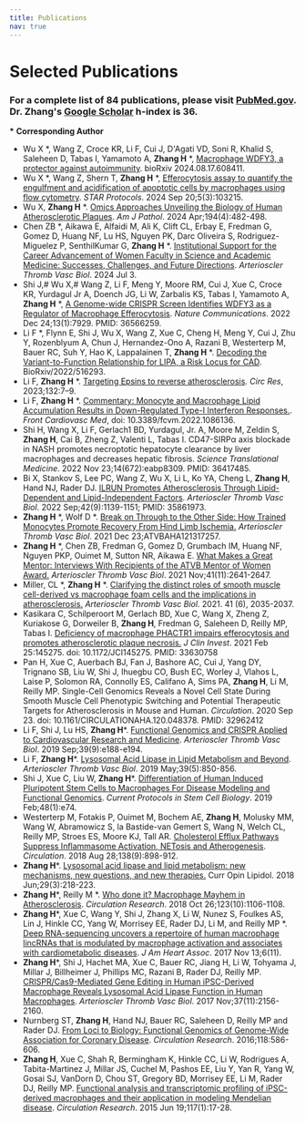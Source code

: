 ```yaml
---
title: Publications
nav: true
---
```


# **Selected Publications**  

### **For a complete list of 84 publications, please visit [PubMed.gov](https://www.ncbi.nlm.nih.gov/myncbi/hanrui.zhang.1/bibliography/public/). Dr. Zhang's [Google Scholar](https://scholar.google.com/citations?hl=en&view_op=list_works&gmla=AJsN-F7X1CyDapGJzdDnDEe-E6DBE-s9JXz75DhHIyt_My4-7-Wn2Wnu4b-6_TQeAP1WK597WTCf8wKOrbZVy3KNB0Hm5Kw6Hw&user=20tuWCkAAAAJ) h-index is 36.**

__*__ **Corresponding Author**   

- Wu X *, Wang Z, Croce KR, Li F, Cui J, D'Agati VD, Soni R, Khalid S, Saleheen D, Tabas I, Yamamoto A, **Zhang H** *, [Macrophage WDFY3, a protector against autoimmunity](https://www.biorxiv.org/content/10.1101/2024.08.17.608411v1.full.pdf+html). bioRxiv 2024.08.17.608411.
- Wu X *, Wang Z, Shern T, **Zhang H** *, [Efferocytosis assay to quantify the engulfment and acidification of apoptotic cells by macrophages using flow cytometry](https://www.sciencedirect.com/science/article/pii/S2666166724003800). _STAR Protocols_. 2024 Sep 20;5(3):103215.
- Wu X, **Zhang H** *. [Omics Approaches Unveiling the Biology of Human Atherosclerotic Plaques](https://www.sciencedirect.com/science/article/pii/S0002944024000051?via%3Dihub). _Am J Pathol_. 2024 Apr;194(4):482-498.
- Chen ZB *, Aikawa E, Alfaidi M, Ali K, Clift CL, Erbay E, Fredman G, Gomez D, Huang NF, Lu HS, Nguyen PK, Darc Oliveira S, Rodriguez-Miguelez P, SenthilKumar G, **Zhang H** *. [Institutional Support for the Career Advancement of Women Faculty in Science and Academic Medicine: Successes, Challenges, and Future Directions](https://www.ahajournals.org/doi/10.1161/ATVBAHA.124.320910). _Arterioscler Thromb Vasc Biol_. 2024 Jul 3.
- Shi J,# Wu X,# Wang Z, Li F, Meng Y, Moore RM, Cui J, Xue C, Croce KR, Yurdagul Jr A, Doench JG, Li W, Zarbalis KS, Tabas I, Yamamoto A, **Zhang H** *, [A Genome-wide CRISPR Screen Identifies WDFY3 as a Regulator of Macrophage Efferocytosis](https://doi.org/10.1038/s41467-022-35604-8). _Nature Communications_. 2022 Dec 24;13(1):7929. PMID: 36566259.
- Li F *, Flynn E, Shi J, Wu X, Wang Z, Xue C, Cheng H, Meng Y, Cui J, Zhu Y, Rozenblyum A, Chun J, Hernandez-Ono A, Razani B, Westerterp M, Bauer RC, Suh Y, Hao K, Lappalainen T, **Zhang H** *. [Decoding the Variant-to-Function Relationship for LIPA, a Risk Locus for CAD](https://www.biorxiv.org/content/10.1101/2022.11.12.516293v1). BioRxiv/2022/516293.
- Li F, **Zhang H** *. [Targeting Epsins to reverse atherosclerosis](https://www.ahajournals.org/eprint/72NVB4XX3HQAVEF2WGC5/full?redirectUri=%2Fdoi%2F10.1161%2FCIRCRESAHA.122.322273). _Circ Res_, 2023;132:7–9.
- Li F, **Zhang H** *. [Commentary: Monocyte and Macrophage Lipid Accumulation Results in Down-Regulated Type-I Interferon Responses.](https://www.frontiersin.org/articles/10.3389/fcvm.2022.1086136/full). _Front Cardiovasc Med_, doi: 10.3389/fcvm.2022.1086136.    
- Shi H, Wang X, Li F, Gerlach1 BD, Yurdagul, Jr. A, Moore M, Zeldin S, **Zhang H**, Cai B, Zheng Z, Valenti L, Tabas I. CD47-SIRPα axis blockade in NASH promotes necroptotic hepatocyte clearance by liver macrophages and decreases hepatic fibrosis. _Science Translational Medicine_. 2022 Nov 23;14(672):eabp8309. PMID: 36417485.     
- Bi X, Stankov S, Lee PC, Wang Z, Wu X, Li L, Ko YA, Cheng L, **Zhang H**, Hand NJ, Rader DJ. [ILRUN Promotes Atherosclerosis Through Lipid-Dependent and Lipid-Independent Factors](https://www.ahajournals.org/doi/10.1161/ATVBAHA.121.317156). _Arterioscler Thromb Vasc Biol_. 2022 Sep;42(9):1139-1151; PMID: 35861973.        
- **Zhang H** *, Wolf D *. [Break on Through to the Other Side: How Trained Monocytes Promote Recovery From Hind Limb Ischemia.](https://www.ahajournals.org/doi/10.1161/ATVBAHA.121.317257) _Arterioscler Thromb Vasc Biol_. 2021 Dec 23;ATVBAHA121317257.     
- **Zhang H** *, Chen ZB, Fredman G, Gomez D, Grumbach IM, Huang NF, Nguyen PKP, Ouimet M, Sutton NR, Aikawa E. [What Makes a Great Mentor: Interviews With Recipients of the ATVB Mentor of Women Award.](https://www.ahajournals.org/doi/full/10.1161/ATVBAHA.121.316558) _Arterioscler Thromb Vasc Biol_. 2021 Nov;41(11):2641-2647.
- Miller, CL *, **Zhang H** *. [Clarifying the distinct roles of smooth muscle cell-derived vs macrophage foam cells and the implications in atherosclerosis.](https://www.ahajournals.org/doi/10.1161/ATVBAHA.121.316287) _Arterioscler Thromb Vasc Biol_. 2021. 41 (6), 2035-2037.       
- Kasikara C, Schilperoort M, Gerlach BD, Xue C, Wang X, Zheng Z, Kuriakose G, Dorweiler B, **Zhang H**, Fredman G, Saleheen D, Reilly MP, Tabas I. [Deficiency of macrophage PHACTR1 impairs efferocytosis and promotes atherosclerotic plaque necrosis.](https://www.jci.org/articles/view/145275) _J Clin Invest_. 2021 Feb 25:145275. doi: 10.1172/JCI145275. PMID: 33630758      
- Pan H, Xue C, Auerbach BJ, Fan J, Bashore AC, Cui J, Yang DY, Trignano SB, Liu W, Shi J, Ihuegbu CO, Bush EC, Worley J, Vlahos L, Laise P, Solomon RA, Connolly ES, Califano A, Sims PA, **Zhang H**, Li M, Reilly MP. Single-Cell Genomics Reveals a Novel Cell State During Smooth Muscle Cell Phenotypic Switching and Potential Therapeutic Targets for Atherosclerosis in Mouse and Human. _Circulation_. 2020 Sep 23. doi: 10.1161/CIRCULATIONAHA.120.048378. PMID: 32962412           
- Li F, Shi J, Lu HS, **Zhang H***. [Functional Genomics and CRISPR Applied to Cardiovascular Research and Medicine](https://www.ahajournals.org/doi/10.1161/ATVBAHA.119.312579). _Arterioscler Thromb Vasc Biol_. 2019 Sep;39(9):e188-e194.
- Li F, **Zhang H***. [Lysosomal Acid Lipase in Lipid Metabolism and Beyond](https://www.ahajournals.org/doi/abs/10.1161/ATVBAHA.119.312136). _Arterioscler Thromb Vasc Biol_. 2019 May;39(5):850-856.
- Shi J, Xue C, Liu W, **Zhang H***. [Differentiation of Human Induced Pluripotent Stem Cells to Macrophages For Disease Modeling and Functional Genomics](https://currentprotocols.onlinelibrary.wiley.com/doi/full/10.1002/cpsc.74). _Current Protocols in Stem Cell Biology_. 2019 Feb;48(1):e74.
- Westerterp M, Fotakis P, Ouimet M, Bochem AE, **Zhang H**, Molusky MM, Wang W, Abramowicz S, la Bastide-van Gemert S, Wang N, Welch CL, Reilly MP, Stroes ES, Moore KJ, Tall AR. [Cholesterol Efflux Pathways Suppress Inflammasome Activation, NETosis and Atherogenesis](https://www.ncbi.nlm.nih.gov/pubmed/29588315). _Circulation_. 2018 Aug 28;138(9):898-912.
- **Zhang H***. [Lysosomal acid lipase and lipid metabolism: new mechanisms, new questions, and new therapies.](https://www.ncbi.nlm.nih.gov/pubmed/29547398) Curr Opin Lipidol. 2018 Jun;29(3):218-223.
- **Zhang H***, Reilly M *. [Who done it? Macrophage Mayhem in Atherosclerosis](https://www.ncbi.nlm.nih.gov/pubmed/30359193). _Circulation Research_. 2018 Oct 26;123(10):1106-1108.
- **Zhang H***, Xue C, Wang Y, Shi J, Zhang X, Li W, Nunez S, Foulkes AS, Lin J, Hinkle CC, Yang W, Morrisey EE, Rader DJ, Li M, and Reilly MP *. [Deep RNA-sequencing uncovers a repertoire of human macrophage lincRNAs that is modulated by macrophage activation and associates with cardiometabolic diseases](https://www.ahajournals.org/doi/full/10.1161/JAHA.117.007431?url_ver=Z39.88-2003&rfr_id=ori:rid:crossref.org&rfr_dat=cr_pub%3dpubmed). _J Am Heart Assoc_. 2017 Nov 13;6(11).
- **Zhang H***, Shi J, Hachet MA, Xue C, Bauer RC, Jiang H, Li W, Tohyama J, Millar J, Billheimer J, Phillips MC, Razani B, Rader DJ, Reilly MP. [CRISPR/Cas9-Mediated Gene Editing in Human iPSC-Derived Macrophage Reveals Lysosomal Acid Lipase Function in Human Macrophages](https://www.ncbi.nlm.nih.gov/pmc/articles/PMC5659288/). _Arterioscler Thromb Vasc Biol_. 2017 Nov;37(11):2156-2160.
- Nurnberg ST, **Zhang H**, Hand NJ, Bauer RC, Saleheen D, Reilly MP and Rader DJ. [From Loci to Biology: Functional Genomics of Genome-Wide Association for Coronary Disease](https://www.ncbi.nlm.nih.gov/pmc/articles/PMC4863243/). _Circulation Research_. 2016;118:586-606.
- **Zhang H**, Xue C, Shah R, Bermingham K, Hinkle CC, Li W, Rodrigues A, Tabita-Martinez J, Millar JS, Cuchel M, Pashos EE, Liu Y, Yan R, Yang W, Gosai SJ, VanDorn D, Chou ST, Gregory BD, Morrisey EE, Li M, Rader DJ, Reilly MP. [Functional analysis and transcriptomic profiling of iPSC-derived macrophages and their application in modeling Mendelian disease](https://www.ncbi.nlm.nih.gov/pmc/articles/PMC4565503/). _Circulation Research_. 2015 Jun 19;117(1):17-28.

     
